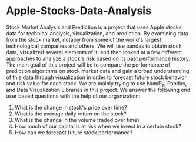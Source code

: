 # Apple-Stocks-Data-Analysis
Stock Market Analysis and Prediction is a project that uses Apple stocks data for technical analysis, visualization, and prediction. By examining data from the stock market, notably from some of the world's largest technological companies and others. We will use pandas to obtain stock data, visualized several elements of it, and then looked at a few different approaches to analyze a stock's risk based on its past performance history. The main goal of this project will be to compare the performance of prediction algorithms on stock market data and gain a broad understanding of this data through visualization in order to forecast future stock behavior and risk value for each stock. We are mainly trying to use NumPy, Pandas, and Data Visualization Libraries in this project.
We answer the following end user based questions with the help of our organization: 
1.	What is the change in stock's price over time?
2.	What is the average daily return on the stock?
3.	What is the change in the volume traded over time?
4.	How much of our capital is at risk when we invest in a certain stock?
5.	How can we forecast future stock performance? 
